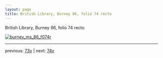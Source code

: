 ```yaml
---
layout: page
title: British Library, Burney 86, folio 74 recto
---
```


British Library, Burney 86, folio 74 recto

[![burney_ms_86_f074r](http://www.homermultitext.org/iipsrv?IIIF=/project/homer/pyramidal/deepzoom/bl/burney86imgs/v1/burney_ms_86_f074r.tif/full/800,/0/default.jpg)](http://www.homermultitext.org/ict2/?urn=urn:cite2:bl:burney86imgs.v1:burney_ms_86_f074r) 

---

previous:  [73v](../73v/) | next: [74v](../74v/)